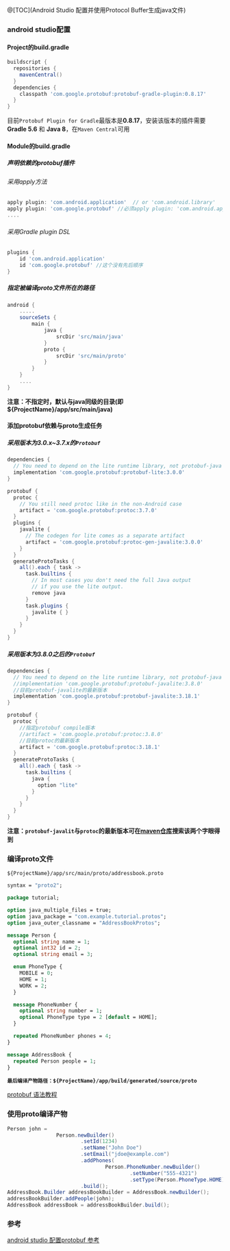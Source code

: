 @[TOC](Android Studio 配置并使用Protocol Buffer生成java文件)

### android studio配置

#### Project的build.gradle

```groovy
buildscript {
  repositories {
    mavenCentral()
  }
  dependencies {
    classpath 'com.google.protobuf:protobuf-gradle-plugin:0.8.17'
  }
}
```

目前`Protobuf Plugin for Gradle`最版本是**0.8.17**，安装该版本的插件需要**Gradle 5.6** 和 **Java 8**，在`Maven Central`可用

#### Module的build.gradle

##### 声明依赖的protobuf插件

###### 采用apply方法

```groovy
apply plugin: 'com.android.application'  // or 'com.android.library'
apply plugin: 'com.google.protobuf' //必须apply plugin: 'com.android.application'语句后，再声明
....
```

###### 采用Gradle plugin DSL

```groovy
plugins {
    id 'com.android.application'
    id 'com.google.protobuf' //这个没有先后顺序
}
```

##### 指定被编译proto文件所在的路径

```groovy
android {
	.....
    sourceSets {
        main {
            java {
                srcDir 'src/main/java'
            }
            proto {
                srcDir 'src/main/proto'
            }
        }
    }
    ....
}
```

**注意：不指定时，默认与java同级的目录(即${ProjectName}/app/src/main/java)**

####  添加protobuf依赖与proto生成任务

##### 采用版本为**3.0.x~3.7.x**的`Protobuf`

```groovy
dependencies {
  // You need to depend on the lite runtime library, not protobuf-java
  implementation 'com.google.protobuf:protobuf-lite:3.0.0'
}

protobuf {
  protoc {
    // You still need protoc like in the non-Android case
    artifact = 'com.google.protobuf:protoc:3.7.0'
  }
  plugins {
    javalite {
      // The codegen for lite comes as a separate artifact
      artifact = 'com.google.protobuf:protoc-gen-javalite:3.0.0'
    }
  }
  generateProtoTasks {
    all().each { task ->
      task.builtins {
        // In most cases you don't need the full Java output
        // if you use the lite output.
        remove java
      }
      task.plugins {
        javalite { }
      }
    }
  }
}
```

##### 采用版本为**3.8.0**之后的`Protobuf`

```groovy
dependencies {
  // You need to depend on the lite runtime library, not protobuf-java
  //implementation 'com.google.protobuf:protobuf-javalite:3.8.0'
  //目前protobuf-javalite的最新版本
  implementation 'com.google.protobuf:protobuf-javalite:3.18.1'  
}

protobuf {
  protoc {
    //指定protobuf compile版本  
    //artifact = 'com.google.protobuf:protoc:3.8.0'
    //目前protoc的最新版本
    artifact = 'com.google.protobuf:protoc:3.18.1'  
  }
  generateProtoTasks {
    all().each { task ->
      task.builtins {
        java {
          option "lite"
        }
      }
    }
  }
}
```

**注意：`protobuf-javalit`与`protoc`的最新版本可在[maven仓库](https://search.maven.org/)搜索该两个字眼得到**

### 编译proto文件

`${ProjectName}/app/src/main/proto/addressbook.proto`

```protobuf
syntax = "proto2";

package tutorial;

option java_multiple_files = true;
option java_package = "com.example.tutorial.protos";
option java_outer_classname = "AddressBookProtos";

message Person {
  optional string name = 1;
  optional int32 id = 2;
  optional string email = 3;

  enum PhoneType {
    MOBILE = 0;
    HOME = 1;
    WORK = 2;
  }

  message PhoneNumber {
    optional string number = 1;
    optional PhoneType type = 2 [default = HOME];
  }

  repeated PhoneNumber phones = 4;
}

message AddressBook {
  repeated Person people = 1;
}
```

**`最后编译产物路径：${ProjectName}/app/build/generated/source/proto`**

[protobuf 语法教程](https://developers.google.com/protocol-buffers/docs/javatutorial)

### 使用proto编译产物

```java
Person john =
                Person.newBuilder()
                        .setId(1234)
                        .setName("John Doe")
                        .setEmail("jdoe@example.com")
                        .addPhones(
                                Person.PhoneNumber.newBuilder()
                                        .setNumber("555-4321")
                                        .setType(Person.PhoneType.HOME))
                        .build();
AddressBook.Builder addressBookBuilder = AddressBook.newBuilder();
addressBookBuilder.addPeople(john);
AddressBook addressBook = addressBookBuilder.build();
```

### 参考

[android studio 配置protobuf 参考](https://github.com/google/protobuf-gradle-plugin/blob/master/README.md)

